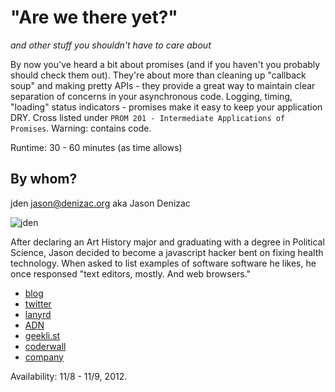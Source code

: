 # "Are we there yet?"
  _and other stuff you shouldn't have to care about_

By now you've heard a bit about promises (and if you haven't you probably should check them out). They're about more than cleaning up "callback soup" and making pretty APIs - they provide a great way to maintain clear separation of concerns in your asynchronous code. Logging, timing, "loading" status indicators - promises make it easy to keep your application DRY. Cross listed under `PROM 201 - Intermediate Applications of Promises`. Warning: contains code.

Runtime: 30 - 60 minutes (as time allows)

## By whom?

jden <jason@denizac.org> aka Jason Denizac

![jden](https://raw.github.com/cascadiajs/cascadiajs.github.com/master/proposal/images/jden.png)

After declaring an Art History major and graduating with a degree in Political Science, Jason decided to become a javascript hacker bent on fixing health technology. When asked to list examples of software software he likes, he once responsed "text editors, mostly. And web browsers."

 - [blog](http://blog.denizac.org)
 - [twitter](https://twitter.com/leJDen)
 - [lanyrd](http://lanyrd.com/profile/lejden/)
 - [ADN](https://alpha.app.net/jden)
 - [geekli.st](https://geekli.st/leJDen)
 - [coderwall](http://coderwall.com/denizac)
 - [company](http://www.agilediagnosis.com/)

Availability: 11/8 - 11/9, 2012.
